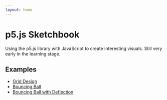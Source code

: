 ```yaml
---
layout: home
---
```

# p5.js Sketchbook
Using the p5.js library with JavaScript to create interesting visuals. Still very early in the learning stage.

## Examples
* [Grid Design](grid-design/index.html)
* [Bouncing Ball](bouncing-ball/index.html)
* [Bouncing Ball with Deflection](bouncing-ball-with-deflection/index.html)
